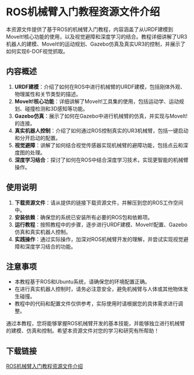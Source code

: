 # ROS机械臂入门教程资源文件介绍

本资源文件提供了基于ROS的机械臂入门教程，内容涵盖了从URDF建模到MoveIt!核心功能的使用，以及视觉避障和深度学习的结合。教程详细讲解了UR3机器人的建模、MoveIt!的运动规划、Gazebo仿真及真实UR3的控制，并展示了如何实现6-DOF视觉抓取。

## 内容概述

1. **URDF建模**：介绍了如何在ROS中进行机械臂的URDF建模，包括刚体外观、物理属性和关节类型的描述。
2. **MoveIt!核心功能**：详细讲解了MoveIt!工具集的使用，包括运动学、运动规划、碰撞检测和3D感知等功能。
3. **Gazebo仿真**：展示了如何在Gazebo中进行机械臂的仿真，并实现与MoveIt!的连接。
4. **真实机器人控制**：介绍了如何通过ROS控制真实的UR3机械臂，包括一键启动和分开启动的配置。
5. **视觉避障**：讲解了如何结合视觉传感器实现机械臂的避障功能，包括点云和深度图的处理。
6. **深度学习结合**：探讨了如何在ROS中结合深度学习技术，实现更智能的机械臂操作。

## 使用说明

1. **下载资源文件**：请从提供的链接下载资源文件，并解压到您的ROS工作空间中。
2. **安装依赖**：确保您的系统已安装所有必要的ROS包和依赖项。
3. **运行教程**：按照教程中的步骤，逐步进行URDF建模、MoveIt!配置、Gazebo仿真和真实机器人控制。
4. **实践操作**：通过实际操作，加深对ROS机械臂开发的理解，并尝试实现视觉避障和深度学习结合的功能。

## 注意事项

- 本教程基于ROS和Ubuntu系统，请确保您的环境配置正确。
- 在进行真实机器人控制时，请务必注意安全，避免机械臂与人体或其他物体发生碰撞。
- 教程中的代码和配置文件仅供参考，实际使用时请根据您的具体需求进行调整。

通过本教程，您将能够掌握ROS机械臂开发的基本技能，并能够独立进行机械臂的建模、仿真和控制。希望本资源文件对您的学习和研究有所帮助！

## 下载链接

[ROS机械臂入门教程资源文件介绍](https://pan.quark.cn/s/2c5fb36a98d2)